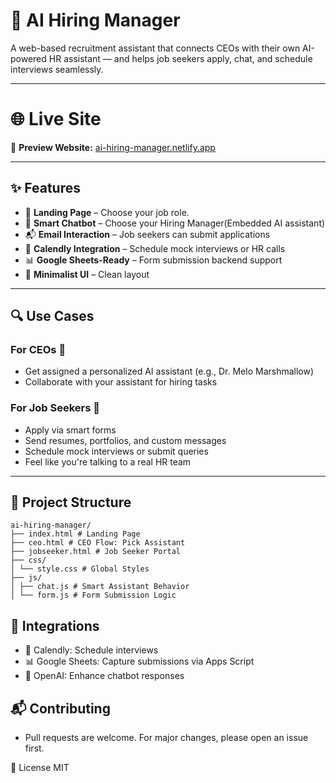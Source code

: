 # 🤖 AI Hiring Manager

A web-based recruitment assistant that connects CEOs with their own AI-powered HR assistant — and helps job seekers apply, chat, and schedule interviews seamlessly.

---

# 🌐 Live Site

🔗 **Preview Website:** [ai-hiring-manager.netlify.app](https://your-site.netlify.app) 

---

## ✨ Features

- 🔗 **Landing Page** – Choose your job role.
- 🧠 **Smart Chatbot** – Choose your Hiring Manager(Embedded AI assistant)
- 📬 **Email Interaction** – Job seekers can submit applications
- 📅 **Calendly Integration** – Schedule mock interviews or HR calls
- 📊 **Google Sheets-Ready** – Form submission backend support
- 🎨 **Minimalist UI** – Clean layout

---

## 🔍 Use Cases

### For CEOs 👔
- Get assigned a personalized AI assistant (e.g., Dr. Melo Marshmallow)
- Collaborate with your assistant for hiring tasks

### For Job Seekers 💼
- Apply via smart forms
- Send resumes, portfolios, and custom messages
- Schedule mock interviews or submit queries
- Feel like you're talking to a real HR team

---

## 📁 Project Structure
```
ai-hiring-manager/
├── index.html # Landing Page
├── ceo.html # CEO Flow: Pick Assistant
├── jobseeker.html # Job Seeker Portal
├── css/
│ └── style.css # Global Styles
├── js/
│ ├── chat.js # Smart Assistant Behavior
│ └── form.js # Form Submission Logic
```

## 🔧 Integrations
- 📅 Calendly: Schedule interviews
- 📊 Google Sheets: Capture submissions via Apps Script
- 🤖 OpenAI: Enhance chatbot responses

## 📬 Contributing
- Pull requests are welcome. For major changes, please open an issue first.

📄 License
MIT
